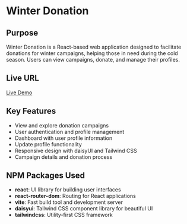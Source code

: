 # Winter Donation

## Purpose
Winter Donation is a React-based web application designed to facilitate donations for winter campaigns, helping those in need during the cold season. Users can view campaigns, donate, and manage their profiles.

## Live URL
[Live Demo](https://effortless-cannoli-50e0a6.netlify.app/)

## Key Features
- View and explore donation campaigns
- User authentication and profile management
- Dashboard with user profile information
- Update profile functionality
- Responsive design with daisyUI and Tailwind CSS
- Campaign details and donation process

## NPM Packages Used
- **react**: UI library for building user interfaces
- **react-router-dom**: Routing for React applications
- **vite**: Fast build tool and development server
- **daisyui**: Tailwind CSS component library for beautiful UI
- **tailwindcss**: Utility-first CSS framework
